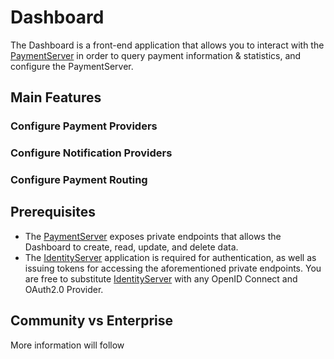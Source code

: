 Dashboard
=========
The Dashboard is a front-end application that allows you to interact with the [PaymentServer](PaymentServer.md) in order to query payment information &amp; statistics, and configure the PaymentServer.

## Main Features

### Configure Payment Providers

### Configure Notification Providers

### Configure Payment Routing

## Prerequisites
- The [PaymentServer](/paymentserver/readme.md) exposes private endpoints that allows the Dashboard to create, read, update, and delete data.
- The [IdentityServer](/identityserver/readme.md) application is required for authentication, as well as issuing tokens for accessing the aforementioned private endpoints. You are free to substitute [IdentityServer](/identityserver/readme.md) with any OpenID Connect and OAuth2.0 Provider.

## Community vs Enterprise
More information will follow
